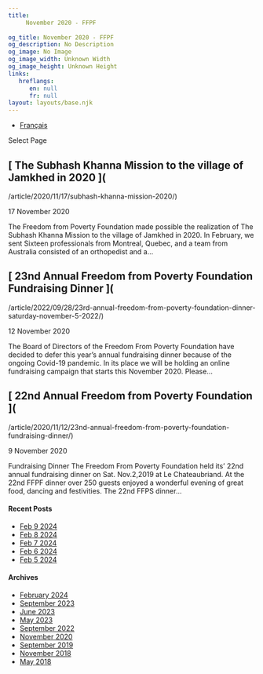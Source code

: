 ```yaml
---
title: 
     November 2020 - FFPF
    
og_title: November 2020 - FFPF
og_description: No Description
og_image: No Image
og_image_width: Unknown Width
og_image_height: Unknown Height
links:
   hreflangs:
      en: null
      fr: null
layout: layouts/base.njk
---
```


  * [ Français ]( /fr/article/2020/11/)

[ ]( )

Select Page

##  [ The Subhash Khanna Mission to the village of Jamkhed in 2020 ](
/article/2020/11/17/subhash-khanna-mission-2020/)

17 November 2020

The Freedom from Poverty Foundation made possible the realization of The
Subhash Khanna Mission to the village of Jamkhed in 2020. In February, we sent
Sixteen professionals from Montreal, Quebec, and a team from Australia
consisted of an orthopedist and a...

##  [ 23nd Annual Freedom from Poverty Foundation Fundraising Dinner ](
/article/2022/09/28/23rd-annual-freedom-from-poverty-foundation-dinner-
saturday-november-5-2022/)

12 November 2020

The Board of Directors of the Freedom From Poverty Foundation have decided to
defer this year’s annual fundraising dinner because of the ongoing Covid-19
pandemic. In its place we will be holding an online fundraising campaign that
starts this November 2020. Please...

##  [ 22nd Annual Freedom from Poverty Foundation ](
/article/2020/11/12/23nd-annual-freedom-from-poverty-foundation-
fundraising-dinner/)

9 November 2020

Fundraising Dinner The Freedom From Poverty Foundation held its’ 22nd annual
fundraising dinner on Sat. Nov.2,2019 at Le Chateaubriand. At the 22nd FFPF
dinner over 250 guests enjoyed a wonderful evening of great food, dancing and
festivities. The 22nd FFPS dinner...

####  Recent Posts

  * [ Feb 9 2024 ]( /article/2024/02/09/feb-9-2024/)
  * [ Feb 8 2024 ]( /article/2024/02/08/feb-8-2024/)
  * [ Feb 7 2024 ]( /article/2024/02/07/feb-7-2024/)
  * [ Feb 6 2024 ]( /article/2024/02/06/feb-6-2024/)
  * [ Feb 5 2024 ]( /article/2024/02/05/feb-5-2024/)

####  Archives

  * [ February 2024 ]( /article/2024/02/)
  * [ September 2023 ]( /article/2023/09/)
  * [ June 2023 ]( /article/2023/06/)
  * [ May 2023 ]( /article/2023/05/)
  * [ September 2022 ]( /article/2022/09/)
  * [ November 2020 ](index.html)
  * [ September 2019 ]( /article/2019/09/)
  * [ November 2018 ]( /article/2018/11/)
  * [ May 2018 ]( /article/2018/05/)



